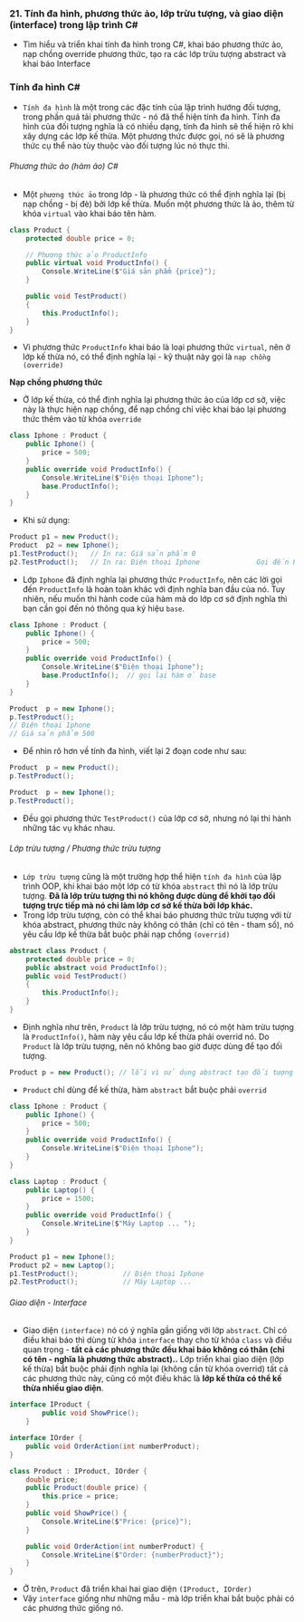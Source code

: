 ### 21. Tính đa hình, phương thức ảo, lớp trừu tượng, và giao diện (interface) trong lập trình C#

- Tìm hiểu và triển khai tính đa hình trong C#, khai báo phương thức ảo, nạp chồng override phương thức, tạo ra các lớp trừu tượng abstract và khai báo Interface

### Tính đa hình C#

- `Tính đa hình` là một trong các đặc tính của lập trình hướng đối tượng, trong phần quá tải phương thức - nó đã thể hiện tính đa hình. Tính đa hình của đối tượng nghĩa là có nhiều dạng, tính đa hình sẽ thể hiện rõ khi xây dựng các lớp kế thừa. Một phương thức được gọi, nó sẽ là phương thức cụ thể nào tùy thuộc vào đối tượng lúc nó thực thi.

###### Phương thức ảo (hàm ảo) C#

- Một `phương thức ảo` trong lớp - là phương thức có thể định nghĩa lại (bị nạp chồng - bị đè) bởi lớp kế thừa. Muốn một phương thức là ảo, thêm từ khóa `virtual` vào khai báo tên hàm.

```csharp
class Product {
    protected double price = 0;

    // Phương thức ảo ProductInfo
    public virtual void ProductInfo() {
        Console.WriteLine($"Giá sản phẩm {price}");
    }

    public void TestProduct()
    {
        this.ProductInfo();
    }
}
```

- Vì phương thức `ProductInfo` khai báo là loại phương thức `virtual`, nên ở lớp kế thừa nó, có thể định nghĩa lại - kỹ thuật này gọi là `nạp chồng (override)`

**Nạp chồng phương thức**

- Ở lớp kế thừa, có thể định nghĩa lại phương thức ảo của lớp cơ sở, việc này là thực hiện nạp chồng, để nạp chồng chỉ việc khai báo lại phương thức thêm vào từ khóa `override`

```csharp
class Iphone : Product {
    public Iphone() {
        price = 500;
    }
    public override void ProductInfo() {
        Console.WriteLine($"Điện thoại Iphone");
        base.ProductInfo();
    }
}
```

- Khi sử dụng:

```csharp
Product p1 = new Product();
Product  p2 = new Iphone();
p1.TestProduct();   // In ra: Giá sản phẩm 0
p2.TestProduct();   // In ra: Điện thoại Iphone              Gọi đến ProductInfo đã định nghĩa lại
```

- Lớp `Iphone` đã định nghĩa lại phương thức `ProductInfo`, nên các lời gọi đến `ProductInfo` là hoàn toàn khác với định nghĩa ban đầu của nó. Tuy nhiên, nếu muốn thi hành code của hàm mà do lớp cơ sở định nghĩa thì bạn cần gọi đến nó thông qua ký hiệu `base`.

```csharp
class Iphone : Product {
    public Iphone() {
        price = 500;
    }
    public override void ProductInfo() {
        Console.WriteLine($"Điện thoại Iphone");
        base.ProductInfo();  // gọi lại hàm ở base
    }
}
```

```csharp
Product  p = new Iphone();
p.TestProduct();
// Điện thoại Iphone
// Giá sản phẩm 500
```

- Để nhìn rõ hơn về tính đa hình, viết lại 2 đoạn code như sau:

```csharp
Product  p = new Product();
p.TestProduct();
```

```csharp
Product  p = new Iphone();
p.TestProduct();
```

- Đều gọi phương thức `TestProduct()` của lớp cơ sở, nhưng nó lại thi hành những tác vụ khác nhau.

###### Lớp trừu tượng / Phương thức trừu tượng

- `Lớp trừu tượng` cũng là một trường hợp thể hiện `tính đa hình` của lập trình OOP, khi khai báo một lớp có từ khóa `abstract` thì nó là lớp trừu tượng. **Đã là lớp trừu tượng thì nó không được dùng để khởi tạo đối tượng trực tiếp mà nó chỉ làm lớp cơ sở kế thừa bởi lớp khác.**
- Trong lớp trừu tượng, còn có thể khai báo phương thức trừu tượng với từ khóa abstract, phương thức này không có thân (chỉ có tên - tham số), nó yêu cầu lớp kế thừa bắt buộc phải nạp chồng `(overrid)`

```csharp
abstract class Product {
    protected double price = 0;
    public abstract void ProductInfo();
    public void TestProduct()
    {
        this.ProductInfo();
    }
}
```

- Định nghĩa như trên, `Product` là lớp trừu tượng, nó có một hàm trừu tượng là `ProductInfo()`, hàm này yêu cầu lớp kế thừa phải overrid nó. Do `Product` là lớp trừu tượng, nên nó không bao giờ được dùng để tạo đối tượng.

```csharp
Product p = new Product(); // lỗi vì sử dụng abstract tạo đối tượng
```

- `Product` chỉ dùng để kế thừa, hàm `abstract` bắt buộc phải `overrid`

```csharp
class Iphone : Product {
    public Iphone() {
        price = 500;
    }
    public override void ProductInfo() {
        Console.WriteLine($"Điện thoại Iphone");
    }
}

class Laptop : Product {
    public Laptop() {
        price = 1500;
    }
    public override void ProductInfo() {
        Console.WriteLine($"Máy Laptop ... ");
    }
}
```

```csharp
Product p1 = new Iphone();
Product p2 = new Laptop();
p1.TestProduct();           // Điện thoại Iphone
p2.TestProduct();           // Máy Laptop ...
```

###### Giao diện - Interface

- Giao diện `(interface)` nó có ý nghĩa gần giống với lớp `abstract`. Chỉ có điều khai báo thì dùng từ khóa `interface` thay cho từ khóa `class` và điều quan trọng - **tất cả các phương thức đều khai báo không có thân (chỉ có tên - nghĩa là phương thức abstract)..** Lớp triển khai giao diện (lớp kế thừa) bắt buộc phải định nghĩa lại (không cần từ khóa overrid) tất cả các phương thức này, cũng có một điều khác là **lớp kế thừa có thể kế thừa nhiều giao diện**.

```csharp
interface IProduct {
        public void ShowPrice();
    }

interface IOrder {
    public void OrderAction(int numberProduct);
}

class Product : IProduct, IOrder {
    double price;
    public Product(double price) {
        this.price = price;
    }
    public void ShowPrice() {
        Console.WriteLine($"Price: {price}");
    }

    public void OrderAction(int numberProduct) {
        Console.WriteLine($"Order: {numberProduct}");
    }
}
```

- Ở trên, `Product` đã triển khai hai giao diện `(IProduct, IOrder)`
- Vậy `interface` giống như những mẫu - mà lớp triển khai bắt buộc phải có các phương thức giống nó.
